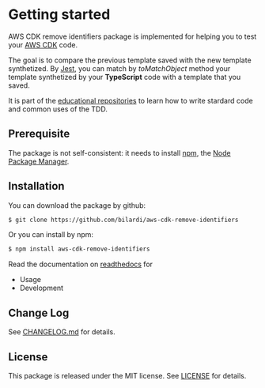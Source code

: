 # Getting started

AWS CDK remove identifiers package is implemented for helping you to test your [AWS CDK](https://docs.aws.amazon.com/cdk/latest/guide/home.html) code.

The goal is to compare the previous template saved with the new template synthetized. By [Jest](https://jestjs.io/), you can match by *toMatchObject* method your template synthetized by your **TypeScript** code with a template that you saved.

It is part of the [educational repositories](https://github.com/pandle/materials) to learn how to write stardard code and common uses of the TDD.

## Prerequisite

The package is not self-consistent: it needs to install [npm](https://www.npmjs.com/get-npm), the [Node Package Manager](https://docs.npmjs.com/cli/v6/commands).

## Installation

You can download the package by github:

```sh
$ git clone https://github.com/bilardi/aws-cdk-remove-identifiers
```

Or you can install by npm:

```sh
$ npm install aws-cdk-remove-identifiers
```

Read the documentation on [readthedocs](https://aws-cdk-remove-identifiers.readthedocs.io/en/latest/) for

* Usage
* Development

## Change Log

See [CHANGELOG.md](https://github.com/bilardi/aws-cdk-remove-identifiers/blob/master/CHANGELOG.md) for details.

## License

This package is released under the MIT license.  See [LICENSE](https://github.com/bilardi/aws-cdk-remove-identifiers/blob/master/LICENSE) for details.
